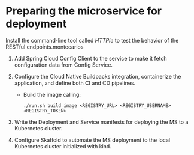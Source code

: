 # Preparing the microservice for deployment
Install the command-line tool called *HTTPie* to test the behavior of the RESTful endpoints.montecarlos 

1. Add Spring Cloud Config Client to the service to make it fetch configuration data from Config Service.

2. Configure the Cloud Native Buildpacks integration, containerize the application, and define both CI and CD pipelines.
    - Build the image calling:
      ```
      ./run.sh build_image <REGISTRY_URL> <REGISTRY_USERNAME> <REGISTRY_TOKEN>
      ```
3. Write the Deployment and Service manifests for deploying the MS to a Kubernetes cluster.

4. Configure Skaffold to automate the MS deployment to the local Kubernetes cluster initialized with kind.
      
